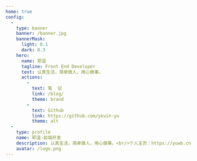 ```yaml
---
home: true
config:
  -
    type: banner
    banner: /banner.jpg
    bannerMask:
      light: 0.1
      dark: 0.3
    hero:
      name: 耶温
      tagline: Front End Developer
      text: 认真生活，简单做人，用心做事。
      actions:
        -
          text: 笔  记
          link: /blog/
          theme: brand
        -
          text: Github
          link: https://github.com/yevin-yu
          theme: alt
  -
    type: profile
    name: 耶温-前端开发
    description: 认真生活，简单做人，用心做事。<br/>个人主页：https://yuwb.cn   联系方式：yuwb0521@yeah.net
    avatar: /logo.png
---
```

